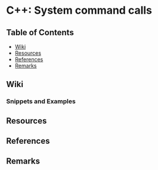 # C++: System command calls

## Table of Contents
+ [Wiki](#wiki)
+ [Resources](#resources)
+ [References](#references)
+ [Remarks](#remarks)

## Wiki
### Snippets and Examples

## Resources

## References

## Remarks
